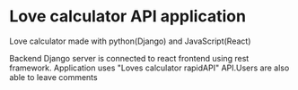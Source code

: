 
# Love calculator API application

 Love calculator made with python(Django) and JavaScript(React)

Backend Django server is connected to react frontend using rest framework. Application uses "Loves calculator rapidAPI" API.Users are also able to leave comments

